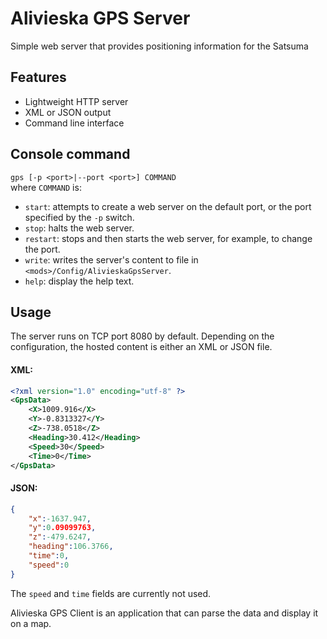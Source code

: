 # Alivieska GPS Server

Simple web server that provides positioning information for the Satsuma

## Features
- Lightweight HTTP server
- XML or JSON output
- Command line interface

## Console command
`gps [-p <port>|--port <port>] COMMAND`  
where `COMMAND` is:
- `start`: attempts to create a web server on the default port, or the port specified by the `-p` switch.
- `stop`: halts the web server.
- `restart`: stops and then starts the web server, for example, to change the port.
- `write`: writes the server's content to file in `<mods>/Config/AlivieskaGpsServer`.
- `help`: display the help text.

## Usage
The server runs on TCP port 8080 by default. Depending on the configuration, the hosted content is either an XML or JSON file.
#### XML:
```xml
<?xml version="1.0" encoding="utf-8" ?>
<GpsData>
	<X>1009.916</X>
	<Y>-0.8313327</Y>
	<Z>-738.0518</Z>
	<Heading>30.412</Heading>
	<Speed>30</Speed>
	<Time>0</Time>
</GpsData>
```
#### JSON:
```json
{
	"x":-1637.947,
	"y":0.09099763,
	"z":-479.6247,
	"heading":106.3766,
	"time":0,
	"speed":0
}
```
The `speed` and `time` fields are currently not used.

Alivieska GPS Client is an application that can parse the data and display it on a map.
